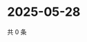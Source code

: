 # 2025-05-28

共 0 条

<!-- BEGIN ZHIHUQUESTIONS -->
<!-- 最后更新时间 Wed May 28 2025 01:10:20 GMT+0800 (China Standard Time) -->

<!-- END ZHIHUQUESTIONS -->
